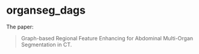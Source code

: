 # organseg_dags

The paper:
> Graph-based Regional Feature Enhancing for Abdominal Multi-Organ Segmentation in CT.
